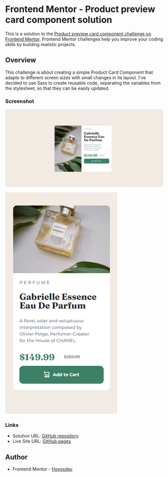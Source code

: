 # Frontend Mentor - Product preview card component solution

This is a solution to the [Product preview card component challenge on Frontend Mentor](https://www.frontendmentor.io/challenges/product-preview-card-component-GO7UmttRfa). Frontend Mentor challenges help you improve your coding skills by building realistic projects. 

## Overview

This challenge is about creating a simple Product Card Component that adapts to different screen sizes with small changes in its layout. I've decided to use Sass to create reusable code, separating the variables from the stylesheet, so that they can be easily updated.


### Screenshot

![](./screenshots/desktop-screenshot.png)

![](./screenshots/mobile-screenshot.png)


### Links

- Solution URL: [GitHub repository](https://github.com/hoyosdev/card-component)
- Live Site URL: [GitHub pages](https://hoyosdev.github.io/card-component/)

## Author

- Frontend Mentor - [Hoyosdev](https://www.frontendmentor.io/profile/hoyosdev)

